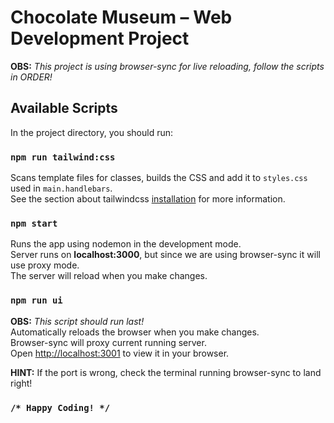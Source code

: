 # Chocolate Museum – Web Development Project

**OBS:** *This project is using browser-sync for live reloading, follow the scripts in ORDER!*

## Available Scripts

In the project directory, you should run:

### `npm run tailwind:css`

Scans template files for classes, builds the CSS and add it to `styles.css` used in `main.handlebars`. \
See the section about tailwindcss [installation](https://tailwindcss.com/docs/installation) for more information.

### `npm start`

Runs the app using nodemon in the development mode. \
Server runs on **localhost:3000**, but since we are using browser-sync it will use proxy mode. \
The server will reload when you make changes.

### `npm run ui`

**OBS:** *This script should run last!* \
Automatically reloads the browser when you make changes. \
Browser-sync will proxy current running server. \
Open [http://localhost:3001](http://localhost:3001) to view it in your browser.

**HINT:** If the port is wrong, check the terminal running browser-sync to land right! 

### `/* Happy Coding! */`